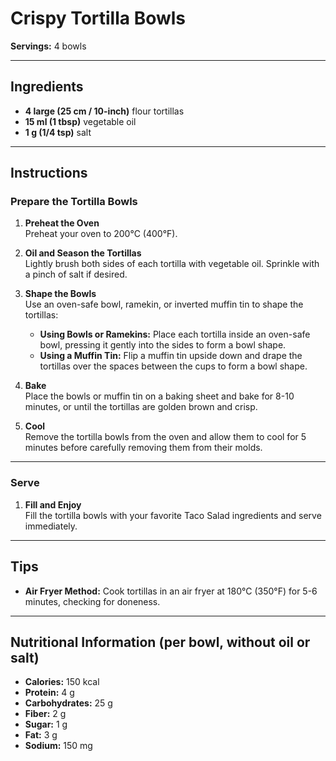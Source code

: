 # Crispy Tortilla Bowls

**Servings:** 4 bowls

---

## Ingredients
- **4 large (25 cm / 10-inch)** flour tortillas
- **15 ml (1 tbsp)** vegetable oil
- **1 g (1/4 tsp)** salt

---

## Instructions

### Prepare the Tortilla Bowls
1. **Preheat the Oven**  
   Preheat your oven to 200°C (400°F).

2. **Oil and Season the Tortillas**  
   Lightly brush both sides of each tortilla with vegetable oil. Sprinkle with a pinch of salt if desired.

3. **Shape the Bowls**  
   Use an oven-safe bowl, ramekin, or inverted muffin tin to shape the tortillas:
   - **Using Bowls or Ramekins:** Place each tortilla inside an oven-safe bowl, pressing it gently into the sides to form a bowl shape.
   - **Using a Muffin Tin:** Flip a muffin tin upside down and drape the tortillas over the spaces between the cups to form a bowl shape.

4. **Bake**  
   Place the bowls or muffin tin on a baking sheet and bake for 8-10 minutes, or until the tortillas are golden brown and crisp.

5. **Cool**  
   Remove the tortilla bowls from the oven and allow them to cool for 5 minutes before carefully removing them from their molds.

---

### Serve
1. **Fill and Enjoy**  
   Fill the tortilla bowls with your favorite Taco Salad ingredients and serve immediately.

---

## Tips
- **Air Fryer Method:** Cook tortillas in an air fryer at 180°C (350°F) for 5-6 minutes, checking for doneness.

---

## Nutritional Information (per bowl, without oil or salt)
- **Calories:** 150 kcal  
- **Protein:** 4 g  
- **Carbohydrates:** 25 g  
- **Fiber:** 2 g  
- **Sugar:** 1 g  
- **Fat:** 3 g  
- **Sodium:** 150 mg  